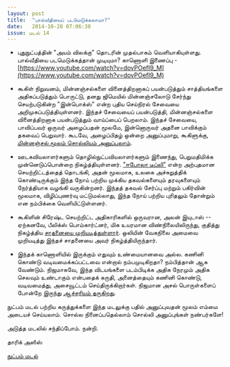 ```yaml
---
layout: post
title:  "பால்வீதியைப் படமெடுக்கலாமா?"
date:   2014-10-28 07:06:38
issue: மடல் 14
---
```



- புதுநுட்பத்தின் "அயம் விலக்கு" தொடரின் முதல்பாகம் வெளியாகியுள்ளது. பால்வீதியை படமெடுக்கத்தான் முடியுமா? காணொளி இணைப்பு - [https://www.youtube.com/watch?v=dovPOefI9_M](https://www.youtube.com/watch?v=dovPOefI9_M)

- கூகிள் நிறுவனம், மின்னஞ்சல்களை வினைத்திறனாகப் பயன்படுத்தும் சாத்தியங்களை அதிகப்படுத்தும் பொருட்டு, தனது ஜிமெயில் மின்னஞ்சலோடு சேர்ந்து செயற்படுகின்ற "இன்பொக்ஸ்" என்ற புதிய செய்நிரல் சேவையை அறிமுகப்படுத்தியுள்ளனர். இந்தச் சேவையைப் பயன்படுத்தி, மின்னஞ்சல்களை வினைத்திறனாக பயன்படுத்தும் வாய்ப்பைப் பெறலாம். இந்தச் சேவையை, பாவிப்பவர் ஒருவர் அழைப்பதன் மூலமே, இன்னொருவர் அதனை பாவிக்கும் தகவைப் பெறுவார். கூடவே, அழைப்பிதழ் ஒன்றை அனுப்புமாறு, கூகிளுக்கு, [மின்னஞ்சல் மூலம் சொல்லியும் அனுப்பலாம்](http://inbox.google.com).

- ஊடகவியலாளர்களும் தொழில்நுட்பவியலாளர்களும் இணைந்து, பெறுமதிமிக்க முன்னெடுப்பொன்றை நிகழ்த்தியுள்ளனர். ["ஈபோலா டீப்லி"](http://www.eboladeeply.org/) என்ற அற்புதமான செயற்றிட்டத்தைத் தொடங்கி, அதன் மூலமாக, உலகை அச்சுறுத்திக் கொண்டிருக்கும் இந்த நோய் பற்றிய முக்கிய தகவல்களையும் தரவுகளையும் நேர்த்தியாக வழங்கி வருகின்றனர். இந்தத் தகவல் சேர்ப்பு மற்றும் பகிர்வின் மூலமாக, விழிப்புணர்வு மட்டுமல்லாது, இந்த நோய் பற்றிய புரிதலும் தோன்றும் என நம்பிக்கை வெளியிட்டுள்ளனர்.

- கூகிளின் சிரேஷ்ட செயற்றிட்ட அதிகாரிகளில் ஒருவரான, அலன் இயுடாஸ் -- ஏற்கனவே, பீலிக்ஸ் பொம்கார்ட்னர், மிக உயரமான விண்நிலையிலிருந்து, குதித்து நிகழ்த்திய [சாதனையை முறியடித்துள்ளார்](http://www.independent.co.uk/news/world/americas/felix-baumgartners-recordbreaking-skydive-broken-by-google-executive-alan-eustace-as-he-jumps-from-135000ft-9817887.html). ஒலியின் வேகநிலை அமைவை முறியடித்து இந்தச் சாதனையை அவர் நிகழ்த்தியிருந்தார்.

- இந்தக் காணொளியில் இருக்கும் எதுவும் உண்மையானவை அல்ல. கணினி கொண்டு வடிவமைக்கப்பட்டவை என்றால் நம்பமுடிகிறதா? நம்பித்தான் ஆக வேண்டும். நிஜமாகவே, இந்த விடயங்களை படம்பிடிக்க அதிக நேரமும் அதிக செலவும் உண்டாகும் என்பதைக் கருதி, அனைத்தையும் கணினி கொண்டு, வடிவமைத்து, அசைவூட்டம் செய்திருக்கிறார்கள். நிஜமான அசல் பொருள்களைப் போன்றே இருந்து [ஆச்சரியம் தருகிறது](http://vimeo.com/15630517). 


நுட்பம் மடல் பற்றிய கருத்துக்களை இந்த மடலுக்கு பதில் அனுப்புவதன் மூலம் எம்மை அடையச் செய்யலாம். சொல்ல நினைப்பதெல்லாம் சொல்லி அனுப்புங்கள் நண்பர்களே!

அடுத்த மடலில் சந்திப்போம். நன்றி.

தாரிக் அஸீஸ்

[நுட்பம் மடல்](http://nutpam.org)